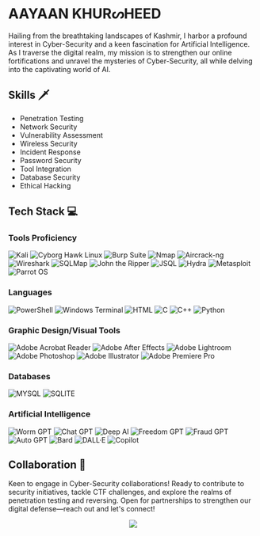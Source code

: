 



 
# <div align="left">  AAYAAN KHURᔕHEED
Hailing from the breathtaking landscapes of Kashmir, I harbor a profound interest in Cyber-Security and a keen fascination for Artificial Intelligence. As I traverse the digital realm, my mission is to strengthen our online fortifications and unravel the mysteries of Cyber-Security, all while delving into the captivating world of AI. <br>


## Skills 🗡
- Penetration Testing
- Network Security
- Vulnerability Assessment
- Wireless Security
- Incident Response
- Password Security
- Tool Integration
- Database Security
- Ethical Hacking

##  Tech Stack 💻
### Tools Proficiency
![Kali](https://img.shields.io/badge/Kali-268BEE?style=for-the-badge&logo=kalilinux&logoColor=white)
![Cyborg Hawk Linux](https://img.shields.io/badge/Cyborg_Hawk_Linux-005A8D?style=for-the-badge&logo=linux&logoColor=white)
![Burp Suite](https://img.shields.io/badge/Burp_Suite-FF5733?style=for-the-badge&logo=burpsuite&logoColor=white)
![Nmap](https://img.shields.io/badge/Nmap-4B0082?style=for-the-badge&logo=nmap&logoColor=white)
![Aircrack-ng](https://img.shields.io/badge/Aircrack-8E44AD?style=for-the-badge&logo=aircrack-ng&logoColor=white)
![Wireshark](https://img.shields.io/badge/Wireshark-1679A7?style=for-the-badge&logo=wireshark&logoColor=white)
![SQLMap](https://img.shields.io/badge/SQLMap-E74C3C?style=for-the-badge&logo=sqlmap&logoColor=white)
![John the Ripper](https://img.shields.io/badge/John_the_Ripper-3498DB?style=for-the-badge&logo=john-the-ripper&logoColor=white)
![JSQL](https://img.shields.io/badge/JSQL-4CAF50?style=for-the-badge&logo=java&logoColor=white)
![Hydra](https://img.shields.io/badge/Hydra-3498DB?style=for-the-badge&logo=hydra&logoColor=white)
![Metasploit](https://img.shields.io/badge/Metasploit-3498DB?style=for-the-badge&logo=metasploit&logoColor=white)
![Parrot OS](https://img.shields.io/badge/Parrot_OS-3498DB?style=for-the-badge&logo=parrot&logoColor=white)


###  Languages 
![PowerShell](https://img.shields.io/badge/PowerShell-%235391FE.svg?style=for-the-badge&logo=powershell&logoColor=white) 
![Windows Terminal](https://img.shields.io/badge/Windows%20Terminal-%234D4D4D.svg?style=for-the-badge&logo=windows-terminal&logoColor=white) 
![HTML](https://img.shields.io/badge/-HTML-000?style=for-the-badge&logo=html)
![C](https://img.shields.io/badge/C-000?style=for-the-badge&logo=c&logoColor=white)
![C++](https://img.shields.io/badge/C++-000?style=for-the-badge&logo=c++&logoColor=white)
![Python](https://img.shields.io/badge/Python-000?style=for-the-badge&logo=Python&logoColor=white)

### Graphic Design/Visual Tools 
![Adobe Acrobat Reader](https://img.shields.io/badge/Adobe%20Acrobat%20Reader-EC1C24.svg?style=flat&logo=Adobe%20Acrobat%20Reader&logoColor=white) 
![Adobe After Effects](https://img.shields.io/badge/Adobe%20After%20Effects-9999FF.svg?style=flat&logo=Adobe%20After%20Effects&logoColor=white)
![Adobe Lightroom](https://img.shields.io/badge/Adobe%20Lightroom-31A8FF.svg?style=flat&logo=Adobe%20Lightroom&logoColor=white) 
![Adobe Photoshop](https://img.shields.io/badge/adobe%20photoshop-%2331A8FF.svg?style=flat&logo=adobe%20photoshop&logoColor=white)
![Adobe Illustrator](https://img.shields.io/badge/adobe%20illustrator-%23FF9A00.svg?style=for-the-badge&logo=adobe%20illustrator&logoColor=white)
![Adobe Premiere Pro](https://img.shields.io/badge/Adobe%20Premiere%20Pro-9999FF.svg?style=flat&logo=Adobe%20Premiere%20Pro&logoColor=white)

### Databases
![MYSQL](https://img.shields.io/badge/-MYSQL-000?style=for-the-badge&logo=MYSQL) 
![SQLITE](https://img.shields.io/badge/-SQLITE-000?style=for-the-badge&logo=SQLITE)  

### Artificial Intelligence 
![Worm GPT](https://img.shields.io/badge/Worm_GPT-27AE60?style=for-the-badge&logo=worm&logoColor=white)
![Chat GPT](https://img.shields.io/badge/Chat_GPT-0088CC?style=for-the-badge&logo=chatbot&logoColor=white)
![Deep AI](https://img.shields.io/badge/Deep_AI-2ECC71?style=for-the-badge&logo=ai&logoColor=white)
![Freedom GPT](https://img.shields.io/badge/Freedom_GPT-E74C3C?style=for-the-badge&logo=freedom&logoColor=white)
![Fraud GPT](https://img.shields.io/badge/Fraud_GPT-3498DB?style=for-the-badge)
![Auto GPT](https://img.shields.io/badge/Auto_GPT-3498DB?style=for-the-badge)
![Bard](https://img.shields.io/badge/Bard-FFD700?style=for-the-badge&logo=music&logoColor=white)
![DALL·E](https://img.shields.io/badge/DALL·E-3498DB?style=for-the-badge)
![Copilot](https://img.shields.io/badge/Copilot-3498DB?style=for-the-badge&logo=github&logoColor=white)

## Collaboration 🔗
Keen to engage in Cyber-Security collaborations! Ready to contribute to security initiatives, tackle CTF challenges, and explore the realms of penetration testing and reversing. Open for partnerships to strengthen our digital defense—reach out and let's connect!


<div align="center">  
  <a href="https://visitcount.itsvg.in">
  <img src="https://visitcount.itsvg.in/api?id=ccyssn&label=Profile%20Peeks&color=12&icon=5&pretty=true" />
</a>
</div>






